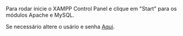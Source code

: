 Para rodar inicie o XAMPP Control Panel e clique em "Start" para os módulos Apache e MySQL.

Se necessário altere o usário e senha [Aqui](includes\db.php).
